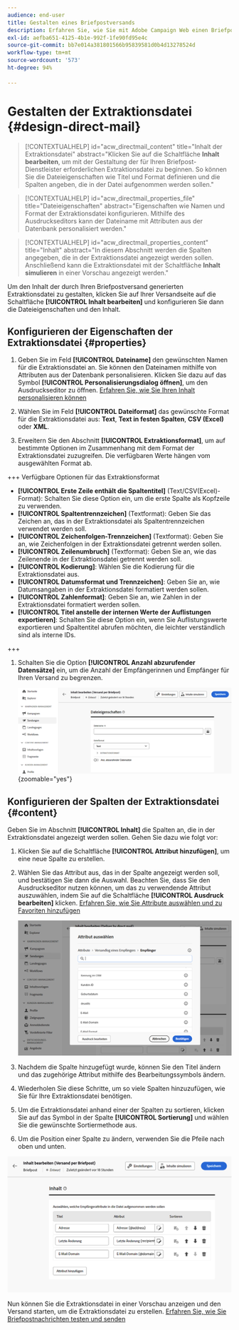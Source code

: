 ```yaml
---
audience: end-user
title: Gestalten eines Briefpostversands
description: Erfahren Sie, wie Sie mit Adobe Campaign Web einen Briefpostversand gestalten.
exl-id: aefba651-4125-4b1e-992f-1fe90fd95e4c
source-git-commit: bb7e014a381801566b95839581d0b4d13278524d
workflow-type: tm+mt
source-wordcount: '573'
ht-degree: 94%

---
```


# Gestalten der Extraktionsdatei {#design-direct-mail}

>[!CONTEXTUALHELP]
>id="acw_directmail_content"
>title="Inhalt der Extraktionsdatei"
>abstract="Klicken Sie auf die Schaltfläche **Inhalt bearbeiten**, um mit der Gestaltung der für Ihren Briefpost-Dienstleister erforderlichen Extraktionsdatei zu beginnen. So können Sie die Dateieigenschaften wie Titel und Format definieren und die Spalten angeben, die in der Datei aufgenommen werden sollen."

>[!CONTEXTUALHELP]
>id="acw_directmail_properties_file"
>title="Dateieigenschaften"
>abstract="Eigenschaften wie Namen und Format der Extraktionsdatei konfigurieren. Mithilfe des Ausdruckseditors kann der Dateiname mit Attributen aus der Datenbank personalisiert werden."

>[!CONTEXTUALHELP]
>id="acw_directmail_properties_content"
>title="Inhalt"
>abstract="In diesem Abschnitt werden die Spalten angegeben, die in der Extraktionsdatei angezeigt werden sollen. Anschließend kann die Extraktionsdatei mit der Schaltfläche **Inhalt simulieren** in einer Vorschau angezeigt werden."

Um den Inhalt der durch Ihren Briefpostversand generierten Extraktionsdatei zu gestalten, klicken Sie auf Ihrer Versandseite auf die Schaltfläche **[!UICONTROL Inhalt bearbeiten]** und konfigurieren Sie dann die Dateieigenschaften und den Inhalt.

## Konfigurieren der Eigenschaften der Extraktionsdatei {#properties}

1. Geben Sie im Feld **[!UICONTROL Dateiname]** den gewünschten Namen für die Extraktionsdatei an. Sie können den Dateinamen mithilfe von Attributen aus der Datenbank personalisieren. Klicken Sie dazu auf das Symbol **[!UICONTROL Personalisierungsdialog öffnen]**, um den Ausdruckseditor zu öffnen. [Erfahren Sie, wie Sie Ihren Inhalt personalisieren können](../personalization/personalize.md)

1. Wählen Sie im Feld **[!UICONTROL Dateiformat]** das gewünschte Format für die Extraktionsdatei aus: **Text**, **Text in festen Spalten**, **CSV (Excel)** oder **XML**.

1. Erweitern Sie den Abschnitt **[!UICONTROL Extraktionsformat]**, um auf bestimmte Optionen im Zusammenhang mit dem Format der Extraktionsdatei zuzugreifen. Die verfügbaren Werte hängen vom ausgewählten Format ab.

+++ Verfügbare Optionen für das Extraktionsformat

   * **[!UICONTROL Erste Zeile enthält die Spaltentitel]** (Text/CSV(Excel)-Format): Schalten Sie diese Option ein, um die erste Spalte als Kopfzeile zu verwenden.
   * **[!UICONTROL Spaltentrennzeichen]** (Textformat): Geben Sie das Zeichen an, das in der Extraktionsdatei als Spaltentrennzeichen verwendet werden soll.
   * **[!UICONTROL Zeichenfolgen-Trennzeichen]** (Textformat): Geben Sie an, wie Zeichenfolgen in der Extraktionsdatei getrennt werden sollen.
   * **[!UICONTROL Zeilenumbruch]** (Textformat): Geben Sie an, wie das Zeilenende in der Extraktionsdatei getrennt werden soll.
   * **[!UICONTROL Kodierung]**: Wählen Sie die Kodierung für die Extraktionsdatei aus.
   * **[!UICONTROL Datumsformat und Trennzeichen]**: Geben Sie an, wie Datumsangaben in der Extraktionsdatei formatiert werden sollen.
   * **[!UICONTROL Zahlenformat]**: Geben Sie an, wie Zahlen in der Extraktionsdatei formatiert werden sollen.
   * **[!UICONTROL Titel anstelle der internen Werte der Auflistungen exportieren]**: Schalten Sie diese Option ein, wenn Sie Auflistungswerte exportieren und Spaltentitel abrufen möchten, die leichter verständlich sind als interne IDs.

+++

1. Schalten Sie die Option **[!UICONTROL Anzahl abzurufender Datensätze]** ein, um die Anzahl der Empfängerinnen und Empfänger für Ihren Versand zu begrenzen.

   ![](assets/dm-content-details.png){zoomable="yes"}

## Konfigurieren der Spalten der Extraktionsdatei {#content}

Geben Sie im Abschnitt **[!UICONTROL Inhalt]** die Spalten an, die in der Extraktionsdatei angezeigt werden sollen. Gehen Sie dazu wie folgt vor:

1. Klicken Sie auf die Schaltfläche **[!UICONTROL Attribut hinzufügen]**, um eine neue Spalte zu erstellen.
1. Wählen Sie das Attribut aus, das in der Spalte angezeigt werden soll, und bestätigen Sie dann die Auswahl. Beachten Sie, dass Sie den Ausdruckseditor nutzen können, um das zu verwendende Attribut auszuwählen, indem Sie auf die Schaltfläche **[!UICONTROL Ausdruck bearbeiten]** klicken. [Erfahren Sie, wie Sie Attribute auswählen und zu Favoriten hinzufügen](../get-started/attributes.md)

   ![](assets/dm-add-attribute.png)

1. Nachdem die Spalte hinzugefügt wurde, können Sie den Titel ändern und das zugehörige Attribut mithilfe des Bearbeitungssymbols ändern.
1. Wiederholen Sie diese Schritte, um so viele Spalten hinzuzufügen, wie Sie für Ihre Extraktionsdatei benötigen.
1. Um die Extraktionsdatei anhand einer der Spalten zu sortieren, klicken Sie auf das Symbol in der Spalte **[!UICONTROL Sortierung]** und wählen Sie die gewünschte Sortiermethode aus.
1. Um die Position einer Spalte zu ändern, verwenden Sie die Pfeile nach oben und unten.

![](assets/dm-content-attributes.png)

Nun können Sie die Extraktionsdatei in einer Vorschau anzeigen und den Versand starten, um die Extraktionsdatei zu erstellen. [Erfahren Sie, wie Sie Briefpostnachrichten testen und senden](send-direct-mail.md)
